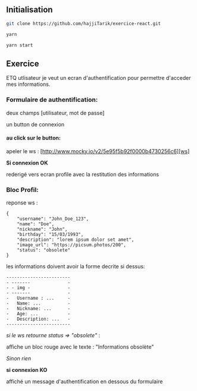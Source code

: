 ## Initialisation

```sh
git clone https://github.com/hajjiTarik/exercice-react.git
```
```sh
yarn
```
```sh
yarn start
```

## Exercice

ETQ utlisateur je veut un ecran d'authentification pour permettre d'acceder mes informations.

### Formulaire de authentification:
deux champs [utilisateur, mot de passe]

un button de connexion
#### au click sur le button:
apeler le ws : [http://www.mocky.io/v2/5e95f5b92f0000b4730256c6][ws]

**Si connexion OK**
        
rederigé vers ecran profile avec la restitution des informations

### Bloc Profil:
reponse ws :

    {
        "username": "John_Doe_123",
        "name": "Doe",
        "nickname": "John",
        "birthday": "15/03/1993",
        "description": "lorem ipsum dolor set amet",
        "image_url": "https://picsum.photos/200",
        "status": "obsolete"
    }

les informations doivent avoir la forme decrite si dessus:


    ------------------------
    - -------              -
    - - img -              -
    - -------              -
    -   Username : ...     -
    -   Name: ...          -
    -   Nickname: ...      -
    -   Age: ...           -
    -   Description: ...   -
    ------------------------
    
_si le ws retourne status => "obsolete"_ : 

affiche un bloc rouge avec le texte : "Informations obsolète"

_Sinon rien_

    
**si connexion KO**

affiché un message d'authentification en dessous du formulaire

[ws]: http://www.mocky.io/v2/5e95f5b92f0000b4730256c6
